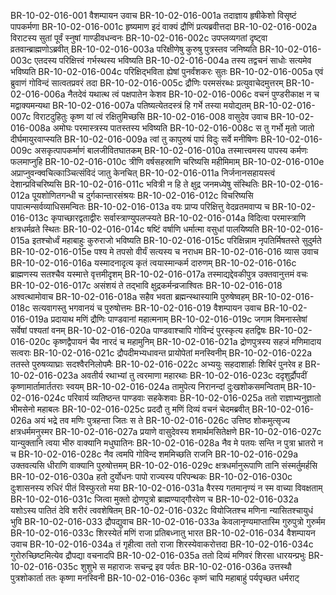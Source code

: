 BR-10-02-016-001	वैशम्पायन उवाच
BR-10-02-016-001a	तदाज्ञाय हृषीकेशो विसृष्टं पापकर्मणा
BR-10-02-016-001c	हृष्यमाण इदं वाक्यं द्रौणिं प्रत्यब्रवीत्तदा
BR-10-02-016-002a	विराटस्य सुतां पूर्वं स्नुषां गाण्डीवधन्वनः
BR-10-02-016-002c	उपप्लव्यगतां दृष्ट्वा व्रतवान्ब्राह्मणोऽब्रवीत्
BR-10-02-016-003a	परिक्षीणेषु कुरुषु पुत्रस्तव जनिष्यति
BR-10-02-016-003c	एतदस्य परिक्षित्त्वं गर्भस्थस्य भविष्यति
BR-10-02-016-004a	तस्य तद्वचनं साधोः सत्यमेव भविष्यति
BR-10-02-016-004c	परिक्षिद्भविता ह्येषां पुनर्वंशकरः सुतः
BR-10-02-016-005a	एवं ब्रुवाणं गोविन्दं सात्वतप्रवरं तदा
BR-10-02-016-005c	द्रौणिः परमसंरब्धः प्रत्युवाचेदमुत्तरम्
BR-10-02-016-006a	नैतदेवं यथात्थ त्वं पक्षपातेन केशव
BR-10-02-016-006c	वचनं पुण्डरीकाक्ष न च मद्वाक्यमन्यथा
BR-10-02-016-007a	पतिष्यत्येतदस्त्रं हि गर्भे तस्या मयोद्यतम्
BR-10-02-016-007c	विराटदुहितुः कृष्ण यां त्वं रक्षितुमिच्छसि
BR-10-02-016-008	वासुदेव उवाच
BR-10-02-016-008a	अमोघः परमास्त्रस्य पातस्तस्य भविष्यति
BR-10-02-016-008c	स तु गर्भो मृतो जातो दीर्घमायुरवाप्स्यति
BR-10-02-016-009a	त्वां तु कापुरुषं पापं विदुः सर्वे मनीषिणः
BR-10-02-016-009c	असकृत्पापकर्माणं बालजीवितघातकम्
BR-10-02-016-010a	तस्मात्त्वमस्य पापस्य कर्मणः फलमाप्नुहि
BR-10-02-016-010c	त्रीणि वर्षसहस्राणि चरिष्यसि महीमिमाम्
BR-10-02-016-010e	अप्राप्नुवन्क्वचित्काञ्चित्संविदं जातु केनचित्
BR-10-02-016-011a	निर्जनानसहायस्त्वं देशान्प्रविचरिष्यसि
BR-10-02-016-011c	भवित्री न हि ते क्षुद्र जनमध्येषु संस्थितिः
BR-10-02-016-012a	पूयशोणितगन्धी च दुर्गकान्तारसंश्रयः
BR-10-02-016-012c	विचरिष्यसि पापात्मन्सर्वव्याधिसमन्वितः
BR-10-02-016-013a	वयः प्राप्य परिक्षित्तु वेदव्रतमवाप्य च
BR-10-02-016-013c	कृपाच्छारद्वताद्वीरः सर्वास्त्राण्युपलप्स्यते
BR-10-02-016-014a	विदित्वा परमास्त्राणि क्षत्रधर्मव्रते स्थितः
BR-10-02-016-014c	षष्टिं वर्षाणि धर्मात्मा वसुधां पालयिष्यति
BR-10-02-016-015a	इतश्चोर्ध्वं महाबाहुः कुरुराजो भविष्यति
BR-10-02-016-015c	परिक्षिन्नाम नृपतिर्मिषतस्ते सुदुर्मते
BR-10-02-016-015e	पश्य मे तपसो वीर्यं सत्यस्य च नराधम
BR-10-02-016-016	व्यास उवाच
BR-10-02-016-016a	यस्मादनादृत्य कृतं त्वयास्मान्कर्म दारुणम्
BR-10-02-016-016c	ब्राह्मणस्य सतश्चैव यस्मात्ते वृत्तमीदृशम्
BR-10-02-016-017a	तस्माद्यद्देवकीपुत्र उक्तवानुत्तमं वचः
BR-10-02-016-017c	असंशयं ते तद्भावि क्षुद्रकर्मन्व्रजाश्वितः
BR-10-02-016-018	अश्वत्थामोवाच
BR-10-02-016-018a	सहैव भवता ब्रह्मन्स्थास्यामि पुरुषेष्वहम्
BR-10-02-016-018c	सत्यवागस्तु भगवानयं च पुरुषोत्तमः
BR-10-02-016-019	वैशम्पायन उवाच
BR-10-02-016-019a	प्रदायाथ मणिं द्रौणिः पाण्डवानां महात्मनाम्
BR-10-02-016-019c	जगाम विमनास्तेषां सर्वेषां पश्यतां वनम्
BR-10-02-016-020a	पाण्डवाश्चापि गोविन्दं पुरस्कृत्य हतद्विषः
BR-10-02-016-020c	कृष्णद्वैपायनं चैव नारदं च महामुनिम्
BR-10-02-016-021a	द्रोणपुत्रस्य सहजं मणिमादाय सत्वराः
BR-10-02-016-021c	द्रौपदीमभ्यधावन्त प्रायोपेतां मनस्विनीम्
BR-10-02-016-022a	ततस्ते पुरुषव्याघ्राः सदश्वैरनिलोपमैः
BR-10-02-016-022c	अभ्ययुः सहदाशार्हाः शिबिरं पुनरेव ह
BR-10-02-016-023a	अवतीर्य रथाभ्यां तु त्वरमाणा महारथाः
BR-10-02-016-023c	ददृशुर्द्रौपदीं कृष्णामार्तामार्ततराः स्वयम्
BR-10-02-016-024a	तामुपेत्य निरानन्दां दुःखशोकसमन्विताम्
BR-10-02-016-024c	परिवार्य व्यतिष्ठन्त पाण्डवाः सहकेशवाः
BR-10-02-016-025a	ततो राज्ञाभ्यनुज्ञातो भीमसेनो महाबलः
BR-10-02-016-025c	प्रददौ तु मणिं दिव्यं वचनं चेदमब्रवीत्
BR-10-02-016-026a	अयं भद्रे तव मणिः पुत्रहन्ता जितः स ते
BR-10-02-016-026c	उत्तिष्ठ शोकमुत्सृज्य क्षत्रधर्ममनुस्मर
BR-10-02-016-027a	प्रयाणे वासुदेवस्य शमार्थमसितेक्षणे
BR-10-02-016-027c	यान्युक्तानि त्वया भीरु वाक्यानि मधुघातिनः
BR-10-02-016-028a	नैव मे पतयः सन्ति न पुत्रा भ्रातरो न च
BR-10-02-016-028c	नैव त्वमपि गोविन्द शममिच्छति राजनि
BR-10-02-016-029a	उक्तवत्यसि धीराणि वाक्यानि पुरुषोत्तमम्
BR-10-02-016-029c	क्षत्रधर्मानुरूपाणि तानि संस्मर्तुमर्हसि
BR-10-02-016-030a	हतो दुर्योधनः पापो राज्यस्य परिपन्थकः
BR-10-02-016-030c	दुःशासनस्य रुधिरं पीतं विस्फुरतो मया
BR-10-02-016-031a	वैरस्य गतमानृण्यं न स्म वाच्या विवक्षताम्
BR-10-02-016-031c	जित्वा मुक्तो द्रोणपुत्रो ब्राह्मण्याद्गौरवेण च
BR-10-02-016-032a	यशोऽस्य पातितं देवि शरीरं त्ववशेषितम्
BR-10-02-016-032c	वियोजितश्च मणिना न्यासितश्चायुधं भुवि
BR-10-02-016-033	द्रौपद्युवाच
BR-10-02-016-033a	केवलानृण्यमाप्तास्मि गुरुपुत्रो गुरुर्मम
BR-10-02-016-033c	शिरस्येतं मणिं राजा प्रतिबध्नातु भारत
BR-10-02-016-034	वैशम्पायन उवाच
BR-10-02-016-034a	तं गृहीत्वा ततो राजा शिरस्येवाकरोत्तदा
BR-10-02-016-034c	गुरोरुच्छिष्टमित्येव द्रौपद्या वचनादपि
BR-10-02-016-035a	ततो दिव्यं मणिवरं शिरसा धारयन्प्रभुः
BR-10-02-016-035c	शुशुभे स महाराजः सचन्द्र इव पर्वतः
BR-10-02-016-036a	उत्तस्थौ पुत्रशोकार्ता ततः कृष्णा मनस्विनी
BR-10-02-016-036c	कृष्णं चापि महाबाहुं पर्यपृच्छत धर्मराट्
